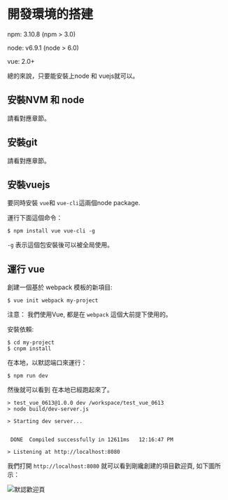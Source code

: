 # 開發環境的搭建

npm: 3.10.8 (npm > 3.0)

node: v6.9.1 (node > 6.0)

vue: 2.0+

總的來說，只要能安裝上node 和 vuejs就可以。

## 安裝NVM 和 node 

請看對應章節。

## 安裝git

請看對應章節。

## 安裝vuejs

要同時安裝 `vue`和 `vue-cli`這兩個node package.

運行下面這個命令：

```
$ npm install vue vue-cli -g
```

`-g` 表示這個包安裝後可以被全局使用。 

## 運行 vue

創建一個基於 webpack 模板的新項目:

```
$ vue init webpack my-project
```

注意： 我們使用Vue, 都是在 `webpack` 這個大前提下使用的。

安裝依賴:

```
$ cd my-project
$ cnpm install
```

在本地，以默認端口來運行：

```
$ npm run dev
```

然後就可以看到 在本地已經跑起來了。

```
> test_vue_0613@1.0.0 dev /workspace/test_vue_0613
> node build/dev-server.js

> Starting dev server...


 DONE  Compiled successfully in 12611ms   12:16:47 PM

> Listening at http://localhost:8080
```

我們打開 `http://localhost:8080` 就可以看到剛纔創建的項目歡迎頁, 如下圖所示：

![默認歡迎頁](./images/vue_default_hello.jpg)
